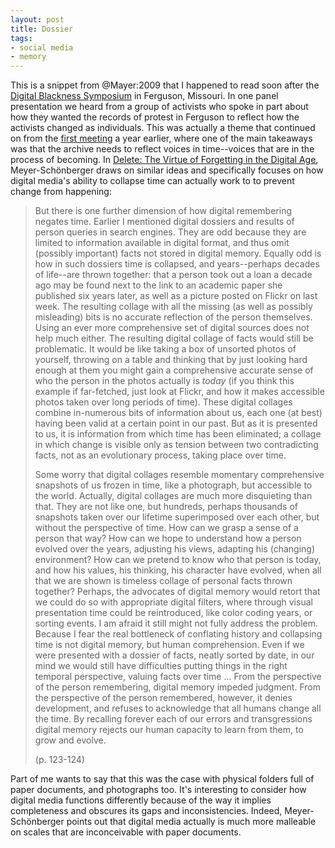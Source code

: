 ```yaml
---
layout: post
title: Dossier
tags:
- social media
- memory
---
```


This is a snippet from @Mayer:2009 that I happened to read soon after the
[Digital Blackness Symposium] in Ferguson, Missouri. In one panel presentation
we heard from a group of activists who spoke in part about how they wanted the
records of protest in Ferguson to reflect how the activists changed as
individuals. This was actually a theme that continued on from the [first
meeting] a year earlier, where one of the main takeaways was that the archive
needs to reflect voices in time--voices that are in the process of becoming.  In
[Delete: The Virtue of Forgetting in the Digital Age], Meyer-Schönberger draws
on similar ideas and specifically focuses on how digital media's ability to
collapse time can actually work to to prevent change from happening:

> But there is one further dimension of how digital remembering negates
> time. Earlier I mentioned digital dossiers and results of person queries
> in search engines. They are odd because they are limited to information
> available in digital format, and thus omit (possibly important) facts not
> stored in digital memory. Equally odd is how in such dossiers time is 
> collapsed, and years--perhaps decades of life--are thrown together: that
> a person took out a loan a decade ago may be found next to the link to 
> an academic paper she published six years later, as well as a picture
> posted on Flickr on last week. The resulting collage with all the missing
> (as well as possibly misleading) bits is no accurate reflection of the
> person themselves. Using an ever more comprehensive set of digital 
> sources does not help much either. The resulting digital collage of facts
> would still be problematic. It would be like taking a box of unsorted photos
> of yourself, throwing on a table and thinking that by just looking hard
> enough at them you might gain a comprehensive accurate sense of who the
> person in the photos actually is *today* (if you think this example if
> far-fetched, just look at Flickr, and how it makes accessible photos
> taken over long periods of time). These digital collages combine in-numerous
> bits of information about us, each one (at best) having been valid at a 
> certain point in our past. But as it is presented to us, it is information
> from which time has been eliminated; a collage in which change is visible 
> only as tension between two contradicting facts, not as an evolutionary
> process, taking place over time.
>
> Some worry that digital collages resemble momentary comprehensive snapshots
> of us frozen in time, like a photograph, but accessible to the world. 
> Actually, digital collages are much more disquieting than that. They are 
> not like one, but hundreds, perhaps thousands of snapshots taken over our
> lifetime superimposed over each other, but without the perspective of time.
> How can we grasp a sense of a person that way? How can we hope to 
> understand how a person evolved over the years, adjusting his views, 
> adapting his (changing) environment? How can we pretend to know who that
> person is today, and how his values, his thinking, his character have 
> evolved, when all that we are shown is timeless collage of personal facts
> thrown together? Perhaps, the advocates of digital memory would retort that 
> we could do so with appropriate digital filters, where through visual
> presentation time could be reintroduced, like color coding years, or 
> sorting events. I am afraid it still might not fully address the problem.
> Because I fear the real bottleneck of conflating history and collapsing
> time is not digital memory, but human comprehension. Even if we were 
> presented with a dossier of facts, neatly sorted by date, in our mind
> we would still have difficulties putting things in the right temporal
> perspective, valuing facts over time ... From the perspective of the 
> person remembering, digital memory impeded judgment. From the 
> perspective of the person remembered, however, it denies development,
> and refuses to acknowledge that all humans change all the time. By 
> recalling forever each of our errors and transgressions digital memory
> rejects our human capacity to learn from them, to grow and evolve.
>
> (p. 123-124)

Part of me wants to say that this was the case with physical folders full of
paper documents, and photographs too. It's interesting to consider how
digital media functions differently because of the way it implies completeness
and obscures its gaps and inconsistencies. Indeed, Meyer-Schönberger points out
that digital media actually is much more malleable on scales that are
inconceivable with paper documents.

[Digital Blackness Symposium]: http://www.docnow.io/meetings/stl-2017/
[first meeting]: http://www.docnow.io/meetings/stl-2016/
[Delete: The Virtue of Forgetting in the Digital Age]: https://press.princeton.edu/titles/9436.html
